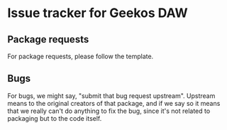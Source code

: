 # Issue tracker for Geekos DAW

## Package requests

For package requests, please follow the template.

## Bugs

For bugs, we might say, "submit that bug request upstream". 
Upstream means to the original creators of that package, and if we say so it means 
that we really can't do anything to fix the bug, since it's not related to
packaging but to the code itself.
